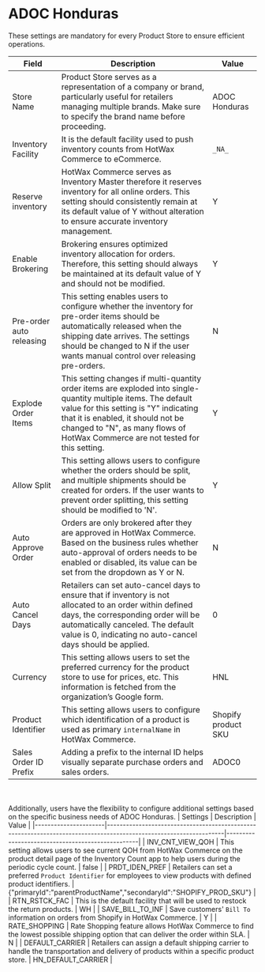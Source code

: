# ADOC Honduras

These settings are mandatory for every Product Store to ensure efficient operations.

| Field                   | Description                                                                                                       | Value       |
|-------------------------|-------------------------------------------------------------------------------------------------------------------|-------------|
| Store Name              | Product Store serves as a representation of a company or brand, particularly useful for retailers managing multiple brands. Make sure to specify the brand name before proceeding. | ADOC Honduras|
| Inventory Facility      | It is the default facility used to push inventory counts from HotWax Commerce to eCommerce.                         | `_NA_`      |
| Reserve inventory       | HotWax Commerce serves as Inventory Master therefore it reserves inventory for all online orders. This setting should consistently remain at its default value of Y without alteration to ensure accurate inventory management. | Y           |
| Enable Brokering        | Brokering ensures optimized inventory allocation for orders. Therefore, this setting should always be maintained at its default value of Y and should not be modified. | Y           |
| Pre-order auto releasing| This setting enables users to configure whether the inventory for pre-order items should be automatically released when the shipping date arrives. The settings should be changed to N if the user wants manual control over releasing pre-orders. | N           |
| Explode Order Items      | This setting changes if multi-quantity order items are exploded into single-quantity multiple items. The default value for this setting is "Y" indicating that it is enabled, it should not be changed to "N", as many flows of HotWax Commerce are not tested for this setting. | Y           |
| Allow Split              | This setting allows users to configure whether the orders should be split, and multiple shipments should be created for orders. If the user wants to prevent order splitting, this setting should be modified to 'N'. | Y           |
| Auto Approve Order       | Orders are only brokered after they are approved in HotWax Commerce. Based on the business rules whether auto-approval of orders needs to be enabled or disabled, its value can be set from the dropdown as Y or N. | N           |
| Auto Cancel Days         | Retailers can set auto-cancel days to ensure that if inventory is not allocated to an order within defined days, the corresponding order will be automatically canceled. The default value is 0, indicating no auto-cancel days should be applied. | 0           |
| Currency                | This setting allows users to set the preferred currency for the product store to use for prices, etc. This information is fetched from the organization’s Google form. | HNL         |
| Product Identifier      | This setting allows users to configure which identification of a product is used as primary `internalName` in HotWax Commerce. | Shopify product SKU |
| Sales Order ID Prefix    | Adding a prefix to the internal ID helps visually separate purchase orders and sales orders.                         | ADOC0       |


<br></br>
Additionally, users have the flexibility to configure additional settings based on the specific business needs of ADOC Honduras.
| Settings            | Description                                                                                                       | Value                                            |
|----------------------|-------------------------------------------------------------------------------------------------------------------|--------------------------------------------------|
| INV_CNT_VIEW_QOH     | This setting allows users to see current QOH from HotWax Commerce on the product detail page of the Inventory Count app to help users during the periodic cycle count. | false                                            |
| PRDT_IDEN_PREF       | Retailers can set a preferred `Product Identifier` for employees to view products with defined product identifiers. | {"primaryId":"parentProductName","secondaryId":"SHOPIFY_PROD_SKU"} |
| RTN_RSTCK_FAC        | This is the default facility that will be used to restock the return products.                                    | WH                                               |
| SAVE_BILL_TO_INF     | Save customers' `Bill To` information on orders from Shopify in HotWax Commerce.                                   | Y                                                |
| RATE_SHOPPING        | Rate Shopping feature allows HotWax Commerce to find the lowest possible shipping option that can deliver the order within SLA. | N                                                |
| DEFAULT_CARRIER      | Retailers can assign a default shipping carrier to handle the transportation and delivery of products within a specific product store. | HN_DEFAULT_CARRIER                               |
